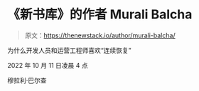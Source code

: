 # 《新书库》的作者 Murali Balcha

> 原文：<https://thenewstack.io/author/murali-balcha/>

为什么开发人员和运营工程师喜欢“连续恢复”

2022 年 10 月 11 日凌晨 4 点

穆拉利·巴尔查